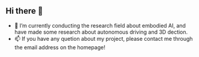 ## Hi there 👋
- 🔭 I’m currently conducting the research field about embodied AI, and have made some research about autonomous driving and 3D dection.
- 📫 If you have any quetion about my project, please contact me through the email address on the homepage!


